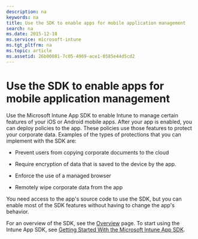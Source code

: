 ```yaml
---
description: na
keywords: na
title: Use the SDK to enable apps for mobile application management
search: na
ms.date: 2015-12-18
ms.service: microsoft-intune
ms.tgt_pltfrm: na
ms.topic: article
ms.assetid: 26b00081-7c05-4969-ace1-0585e44d5cd2
---
```

# Use the SDK to enable apps for mobile application management
Use the Microsoft Intune App SDK to enable Intune to manage certain features of your iOS or Android mobile apps. After your app is enabled, you can deploy policies to the app. These policies use those features to protect your corporate data. Examples of the types of protections that you can implement with the SDK are:

-   Prevent users from copying corporate documents to the cloud

-   Require encryption of data that is saved to the device by the app.

-   Enforce the use of a managed browser

-   Remotely wipe corporate data from the app

You need access to the app's source code to use the SDK, but you can enable most of the SDK features without having to change the app's behavior.

For an overview of the SDK, see the [Overview](https://msdn.microsoft.com/en-us/library/mt627767.aspx) page. To start using the Intune App SDK, see [Getting Started With the Microsoft Intune App SDK](https://msdn.microsoft.com/library/mt627766.aspx).

